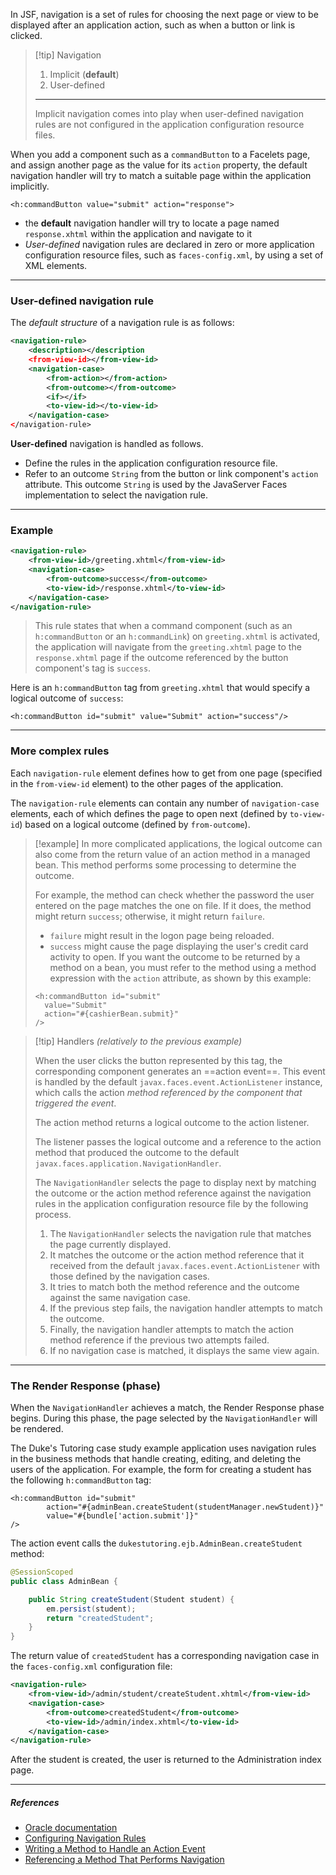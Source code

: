 In JSF, navigation is a set of rules for choosing the next page or view to be displayed after an application action, such as when a button or link is clicked.

> [!tip] Navigation
>1. Implicit (**default**)
>2. User-defined
>---
>Implicit navigation comes into play when user-defined navigation rules are not configured in the application configuration resource files.

When you add a component such as a `commandButton` to a Facelets page, and assign another page as the value for its `action` property, the default navigation handler will try to match a suitable page within the application implicitly. 

```xhtml
<h:commandButton value="submit" action="response">
```
- the **default** navigation handler will try to locate a page named `response.xhtml` within the application and navigate to it
- *User-defined* navigation rules are declared in zero or more application configuration resource files, such as `faces-config.xml`, by using a set of XML elements. 

---
###  User-defined navigation rule

The *default structure* of a navigation rule is as follows:

```xml
<navigation-rule>
    <description></description
    <from-view-id></from-view-id>
    <navigation-case>
        <from-action></from-action>
        <from-outcome></from-outcome>
        <if></if>
        <to-view-id></to-view-id>
    </navigation-case>
</navigation-rule>
```

**User-defined** navigation is handled as follows.
- Define the rules in the application configuration resource file.
- Refer to an outcome `String` from the button or link component's `action` attribute. This outcome `String` is used by the JavaServer Faces implementation to select the navigation rule.

---
### Example

```xml
<navigation-rule>
    <from-view-id>/greeting.xhtml</from-view-id>
    <navigation-case>
        <from-outcome>success</from-outcome>
        <to-view-id>/response.xhtml</to-view-id>
    </navigation-case>
</navigation-rule>
```

> This rule states that when a command component (such as an `h:commandButton` or an `h:commandLink`) on `greeting.xhtml` is activated, the application will navigate from the `greeting.xhtml` page to the `response.xhtml` page if the outcome referenced by the button component's tag is `success`.

Here is an `h:commandButton` tag from `greeting.xhtml` that would specify a logical outcome of `success`:
```xhtml
<h:commandButton id="submit" value="Submit" action="success"/>
```

---
### More complex rules

Each `navigation-rule` element defines how to get from one page (specified in the `from-view-id` element) to the other pages of the application.

The `navigation-rule` elements can contain any number of `navigation-case` elements, each of which defines the page to open next (defined by `to-view-id`) based on a logical outcome (defined by `from-outcome`).

>[!example]
>In more complicated applications, the logical outcome can also come from the return value of an action method in a managed bean.
> This method performs some processing to determine the outcome.
>
> For example, the method can check whether the password the user entered on the page matches the one on file. If it does, the method might return `success`; otherwise, it might return `failure`.
> - `failure` might result in the logon page being reloaded.
> - `success` might cause the page displaying the user's credit card activity to open.
> If you want the outcome to be returned by a method on a bean, you must refer to the method using a method expression with the `action` attribute, as shown by this example:
>
>```xhtml
><h:commandButton id="submit"
>	value="Submit" 
>	action="#{cashierBean.submit}"
>/>
>```

> [!tip] Handlers
> *(relatively to the previous example)*
>
>When the user clicks the button represented by this tag, the corresponding component generates an ==action event==.
>This event is handled by the default `javax.faces.event.ActionListener` instance, which calls the action *method referenced by the component that triggered the event*.
>
>The action method returns a logical outcome to the action listener.
>
>The listener passes the logical outcome and a reference to the action method that produced the outcome to the default `javax.faces.application.NavigationHandler`.
>
>The `NavigationHandler` selects the page to display next by matching the outcome or the action method reference against the navigation rules in the application configuration resource file by the following process.
>1. The `NavigationHandler` selects the navigation rule that matches the page currently displayed.
>2. It matches the outcome or the action method reference that it received from the default `javax.faces.event.ActionListener` with those defined by the navigation cases.
> 3. It tries to match both the method reference and the outcome against the same navigation case.
> 4. If the previous step fails, the navigation handler attempts to match the outcome.
> 5. Finally, the navigation handler attempts to match the action method reference if the previous two attempts failed.
> 6. If no navigation case is matched, it displays the same view again.

---

### The Render Response (phase)

When the `NavigationHandler` achieves a match, the Render Response phase begins. During this phase, the page selected by the `NavigationHandler` will be rendered.

The Duke's Tutoring case study example application uses navigation rules in the business methods that handle creating, editing, and deleting the users of the application. For example, the form for creating a student has the following `h:commandButton` tag:

```xhtml
<h:commandButton id="submit"
        action="#{adminBean.createStudent(studentManager.newStudent)}"
        value="#{bundle['action.submit']}"
/>
```


The action event calls the `dukestutoring.ejb.AdminBean.createStudent` method:
```java
@SessionScoped
public class AdminBean {

	public String createStudent(Student student) {
	    em.persist(student);
	    return "createdStudent";
	}
}
```

The return value of `createdStudent` has a corresponding navigation case in the `faces-config.xml` configuration file:

```xml
<navigation-rule>
    <from-view-id>/admin/student/createStudent.xhtml</from-view-id>
    <navigation-case>
        <from-outcome>createdStudent</from-outcome>
        <to-view-id>/admin/index.xhtml</to-view-id>
    </navigation-case>
</navigation-rule>
```

After the student is created, the user is returned to the Administration index page.

---
##### ***References***
- [Oracle documentation](https://docs.oracle.com/javaee/7/tutorial/jsf-intro005.htm#BNAQL)
- [Configuring Navigation Rules](https://docs.oracle.com/javaee/7/tutorial/jsf-configure009.htm#BNAXF)
- [Writing a Method to Handle an Action Event](https://docs.oracle.com/javaee/7/tutorial/jsf-develop003.htm#BNAVD)
- [Referencing a Method That Performs Navigation](https://docs.oracle.com/javaee/7/tutorial/jsf-page-core004.htm#BNATP)


